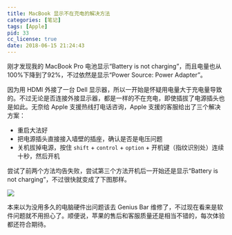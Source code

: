 ```yaml
---
title: MacBook 显示不在充电的解决方法
categories: [笔记]
tags: [Apple]
pid: 33
cc_license: true
date: 2018-06-15 21:24:43
---
```


刚才发现我的 MacBook Pro 电池显示“Battery is not charging”，而且电量也从100%下降到了92%，不过依然是显示“Power Source: Power Adapter”。

因为用 HDMI 外接了一台 Dell 显示器，所以一开始是怀疑用电量大于充电量导致的。不过无论是否连接外接显示器，都是一样的不在充电，即使插拔了电源插头也是如此。无奈给 Apple 支援热线打电话咨询，Apple 支援的客服给出了三个解决方案：

- 重启大法好
- 把电源插头直接接入墙壁的插座，确认是否是电压问题
- 关机拔掉电源，按住 `shift` + `control` + `option` + 开机键（指纹识别处）连续十秒，然后开机
<!--more-->

尝试了前两个方法均告失败，尝试第三个方法开机后一开始还是显示“Battery is not charging”，不过很快就变成了下图那样。

![](https://cos.pinlyu.com/post/2018/33-battery.webp#600x)

本来以为没用多久的电脑硬件出问题该去 Genius Bar 维修了，不过现在看来是软件问题就不用担心了。顺便说，苹果的售后和客服质量还是相当不错的，每次体验都还符合期待。